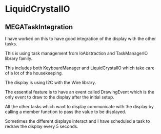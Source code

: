 # LiquidCrystalIO
 
## MEGATaskIntegration 
 
I have worked on this to have good integration of the display with the other tasks.

This is using task management from IoAbstraction and TaskManagerIO library family.

This includes both KeyboardManager and LiquidCrystalIO which take care of a lot of the housekeeping.

The display is using I2C with the Wire library.

The essential feature is to have an event called DrawingEvent which is the only event to draw to the display after the initial setup.

All the other tasks which want to display communicate with the display by calling a member function to pass the value to be displayed.

Sometimes the different displays interact and I have scheduled a task to redraw the display every 5 seconds.

